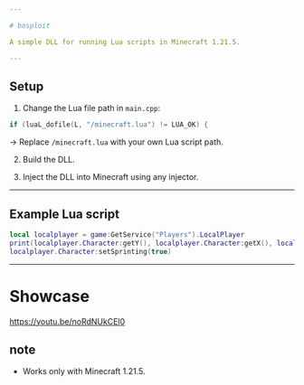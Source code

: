 ```yaml
---

# bosploit

A simple DLL for running Lua scripts in Minecraft 1.21.5.

---
```


## Setup

1. Change the Lua file path in `main.cpp`:

```cpp
if (luaL_dofile(L, "/minecraft.lua") != LUA_OK) {
```

→ Replace `/minecraft.lua` with your own Lua script path.

2. Build the DLL.

3. Inject the DLL into Minecraft using any injector.

---

## Example Lua script

```lua
local localplayer = game:GetService("Players").LocalPlayer
print(localplayer.Character:getY(), localplayer.Character:getX(), localplayer.Character:getZ())
localplayer.Character:setSprinting(true)
```

---

# Showcase
https://youtu.be/noRdNUkCEl0

## note
* Works only with Minecraft 1.21.5.

